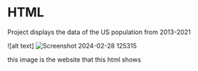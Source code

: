 # HTML
Project displays the data of the US population from 2013-2021

![alt text] ![Screenshot 2024-02-28 125315](https://github.com/cstomp/HTML/assets/98862811/54875d1a-3cc7-4aa1-9ff6-e047b5639385)

this image is the website that this html shows


